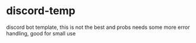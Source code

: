 # discord-temp
discord bot template, this is not the best and probs needs some more error handling, good for small use
